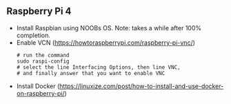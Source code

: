 ## Raspberry Pi 4

 - Install Raspbian using NOOBs OS. Note: takes a while after 100% completion.
 - Enable VCN (https://howtoraspberrypi.com/raspberry-pi-vnc/)
   ```
   # run the command 
   sudo raspi-config
   # select the line Interfacing Options, then line VNC, 
   # and finally answer that you want to enable VNC
   ```
 - Install Docker (https://linuxize.com/post/how-to-install-and-use-docker-on-raspberry-pi/)
 


 
